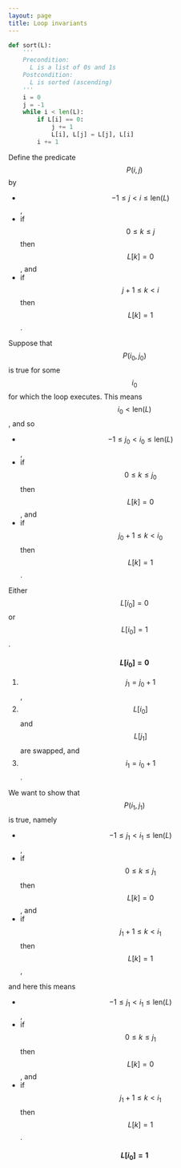 ```yaml
---
layout: page
title: Loop invariants
---
```


```python
def sort(L):
    '''
    Precondition:
      L is a list of 0s and 1s
    Postcondition:
      L is sorted (ascending)
    ''' 
    i = 0
    j = -1
    while i < len(L):
        if L[i] == 0:
            j += 1
            L[i], L[j] = L[j], L[i]
        i += 1
```

Define the predicate $$P(i,j)$$ by

- $$-1 \leq j < i \leq \mathrm{len}(L)$$,
- if $$0 \leq k \leq j$$ then $$L[k]=0$$, and
- if $$j+1 \leq k < i$$ then $$L[k]=1$$.

Suppose that $$P(i_0,j_0)$$ is true for some $$i_0$$ for which the loop executes. This means
$$i_0 < \mathrm{len}(L)$$, and so

- $$-1 \leq j_0 < i_0 \leq \mathrm{len}(L)$$,
- if $$0 \leq k \leq j_0$$ then $$L[k]=0$$, and
- if $$j_0+1 \leq k < i_0$$ then $$L[k]=1$$.

Either $$L[i_0]=0$$ or $$L[i_0]=1$$.

#### $$L[i_0]=0$$

1. $$j_1=j_0+1$$,
2. $$L[i_0]$$ and $$L[j_1]$$ are swapped, and
3. $$i_1=i_0+1$$.

We want to show that $$P(i_1,j_1)$$ is true, namely

- $$-1 \leq j_1 < i_1 \leq \mathrm{len}(L)$$,
- if $$0 \leq k \leq j_1$$ then $$L[k]=0$$, and
- if $$j_1+1 \leq k < i_1$$ then $$L[k]=1$$,

and here this means

- $$-1 \leq j_1 < i_1 \leq \mathrm{len}(L)$$,
- if $$0 \leq k \leq j_1$$ then $$L[k]=0$$, and
- if $$j_1+1 \leq k < i_1$$ then $$L[k]=1$$.




#### $$L[i_0]=1$$

